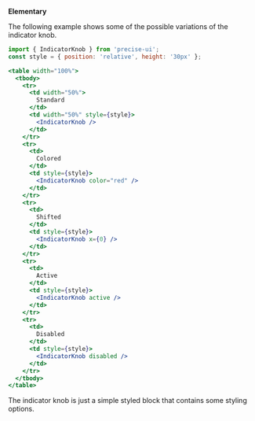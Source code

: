 **Elementary**

The following example shows some of the possible variations of the indicator knob.

```jsx
import { IndicatorKnob } from 'precise-ui';
const style = { position: 'relative', height: '30px' };

<table width="100%">
  <tbody>
    <tr>
      <td width="50%">
        Standard
      </td>
      <td width="50%" style={style}>
        <IndicatorKnob />
      </td>
    </tr>
    <tr>
      <td>
        Colored
      </td>
      <td style={style}>
        <IndicatorKnob color="red" />
      </td>
    </tr>
    <tr>
      <td>
        Shifted
      </td>
      <td style={style}>
        <IndicatorKnob x={0} />
      </td>
    </tr>
    <tr>
      <td>
        Active
      </td>
      <td style={style}>
        <IndicatorKnob active />
      </td>
    </tr>
    <tr>
      <td>
        Disabled
      </td>
      <td style={style}>
        <IndicatorKnob disabled />
      </td>
    </tr>
  </tbody>
</table>
```

The indicator knob is just a simple styled block that contains some styling options.
